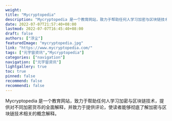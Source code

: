 ```yaml
---
weight: 
title: "Mycryptopedia"
description: "Mycryptopedia 是一个教育网站，致力于帮助任何人学习加密与区块链技术，提供对不同加密货币的全面解释，并致力于提供评论，使读者能够彻底了解加密与区块链技术相关的概念解释"
date: 2022-07-07T21:57:40+08:00
lastmod: 2022-07-07T16:45:40+08:00
draft: false
authors: ["浮尘"]
featuredImage: "mycryptopedia.jpg"
link: "https://www.mycryptopedia.com/"
tags: ["元宇宙资讯","Mycryptopedia"]
categories: ["navigation"]
navigation: ["元宇宙资讯"]
lightgallery: true
toc: true
pinned: false
recommend: false
recommend1: false
---
```

Mycryptopedia 是一个教育网站，致力于帮助任何人学习加密与区块链技术，提供对不同加密货币的全面解释，并致力于提供评论，使读者能够彻底了解加密与区块链技术相关的概念解释。

